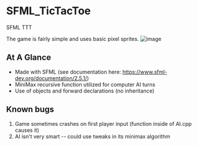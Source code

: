 # SFML_TicTacToe
 SFML TTT

The game is fairly simple and uses basic pixel sprites.
![image](https://github.com/nenski/TicTacToe_SFML/blob/master/TicTacToe/Graphics/GameScreen.png)


## At A Glance
- Made with SFML (see documentation here: https://www.sfml-dev.org/documentation/2.5.1/)
- MiniMax recursive function utilized for computer AI turns
- Use of objects and forward declarations (no inheritance)

## Known bugs
1. Game sometimes crashes on first player input (function inside of AI.cpp causes it)
2. AI isn't very smart -- could use tweaks in its minimax algorithm
